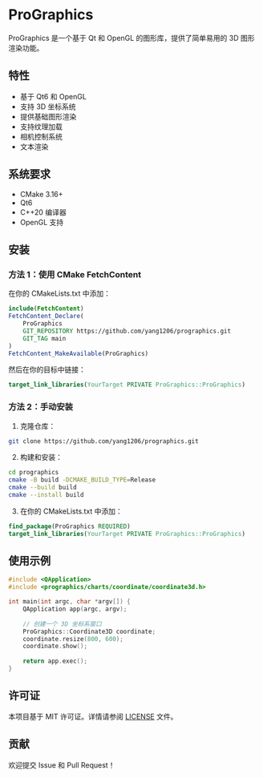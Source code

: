 # ProGraphics

ProGraphics 是一个基于 Qt 和 OpenGL 的图形库，提供了简单易用的 3D 图形渲染功能。

## 特性

- 基于 Qt6 和 OpenGL
- 支持 3D 坐标系统
- 提供基础图形渲染
- 支持纹理加载
- 相机控制系统
- 文本渲染

## 系统要求

- CMake 3.16+
- Qt6
- C++20 编译器
- OpenGL 支持

## 安装

### 方法 1：使用 CMake FetchContent

在你的 CMakeLists.txt 中添加：

```cmake
include(FetchContent)
FetchContent_Declare(
    ProGraphics
    GIT_REPOSITORY https://github.com/yang1206/prographics.git
    GIT_TAG main
)
FetchContent_MakeAvailable(ProGraphics)
```

然后在你的目标中链接：

```cmake
target_link_libraries(YourTarget PRIVATE ProGraphics::ProGraphics)
```

### 方法 2：手动安装
1. 克隆仓库：

```bash
git clone https://github.com/yang1206/prographics.git
```
2. 构建和安装：
```bash
cd prographics
cmake -B build -DCMAKE_BUILD_TYPE=Release
cmake --build build
cmake --install build
```

3. 在你的 CMakeLists.txt 中添加：

```cmake
find_package(ProGraphics REQUIRED)
target_link_libraries(YourTarget PRIVATE ProGraphics::ProGraphics)
```

## 使用示例

```cpp
#include <QApplication>
#include <prographics/charts/coordinate/coordinate3d.h>

int main(int argc, char *argv[]) {
    QApplication app(argc, argv);
    
    // 创建一个 3D 坐标系窗口
    ProGraphics::Coordinate3D coordinate;
    coordinate.resize(800, 600);
    coordinate.show();
    
    return app.exec();
}
```

## 许可证

本项目基于 MIT 许可证。详情请参阅 [LICENSE](./LICENSE) 文件。

## 贡献

欢迎提交 Issue 和 Pull Request！
